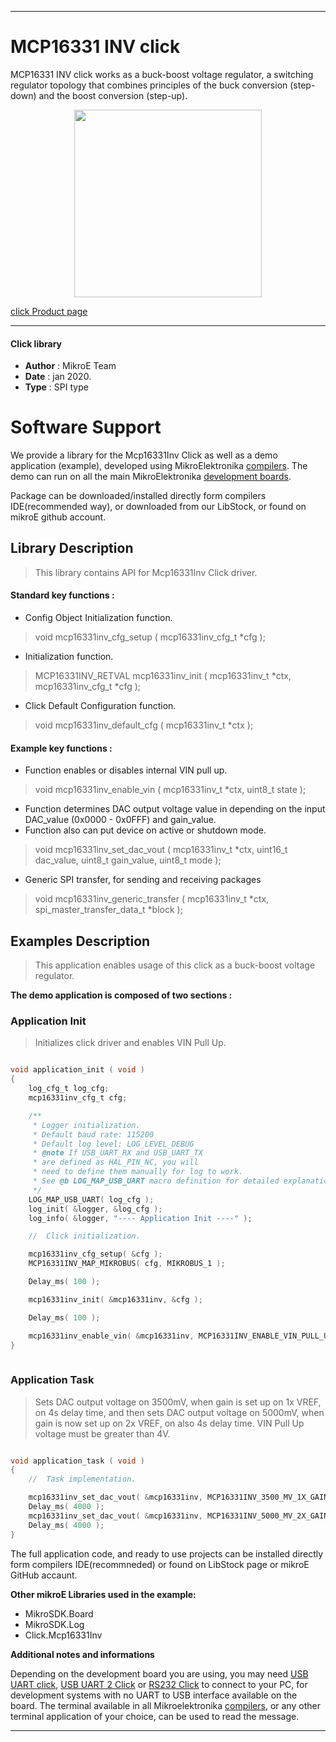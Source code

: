 
---
# MCP16331 INV click

MCP16331 INV click works as a buck-boost voltage regulator, a switching regulator topology that combines principles of the buck conversion (step-down) and the boost conversion (step-up).


<p align="center">
  <img src="https://download.mikroe.com/images/click_for_ide/mcp16331inv_click.png" height=300px>
</p>

[click Product page](https://www.mikroe.com/mcp16331-inv-click)

---


#### Click library 

- **Author**        : MikroE Team
- **Date**          : jan 2020.
- **Type**          : SPI type


# Software Support

We provide a library for the Mcp16331Inv Click 
as well as a demo application (example), developed using MikroElektronika 
[compilers](https://shop.mikroe.com/compilers). 
The demo can run on all the main MikroElektronika [development boards](https://shop.mikroe.com/development-boards).

Package can be downloaded/installed directly form compilers IDE(recommended way), or downloaded from our LibStock, or found on mikroE github account. 

## Library Description

> This library contains API for Mcp16331Inv Click driver.

#### Standard key functions :

- Config Object Initialization function.
> void mcp16331inv_cfg_setup ( mcp16331inv_cfg_t *cfg ); 
 
- Initialization function.
> MCP16331INV_RETVAL mcp16331inv_init ( mcp16331inv_t *ctx, mcp16331inv_cfg_t *cfg );

- Click Default Configuration function.
> void mcp16331inv_default_cfg ( mcp16331inv_t *ctx );


#### Example key functions :

- Function enables or disables internal VIN pull up.
> void mcp16331inv_enable_vin ( mcp16331inv_t *ctx, uint8_t state );
 
- Function determines DAC output voltage value in depending on the input DAC_value (0x0000 - 0x0FFF) and gain_value.
- Function also can put device on active or shutdown mode.
> void mcp16331inv_set_dac_vout ( mcp16331inv_t *ctx, uint16_t dac_value, uint8_t gain_value, uint8_t mode );

- Generic SPI transfer, for sending and receiving packages
> void mcp16331inv_generic_transfer ( mcp16331inv_t *ctx, spi_master_transfer_data_t *block );

## Examples Description

> This application enables usage of this click as a buck-boost voltage regulator.

**The demo application is composed of two sections :**

### Application Init 

> Initializes click driver and enables VIN Pull Up.

```c

void application_init ( void )
{
    log_cfg_t log_cfg;
    mcp16331inv_cfg_t cfg;

    /** 
     * Logger initialization.
     * Default baud rate: 115200
     * Default log level: LOG_LEVEL_DEBUG
     * @note If USB_UART_RX and USB_UART_TX 
     * are defined as HAL_PIN_NC, you will 
     * need to define them manually for log to work. 
     * See @b LOG_MAP_USB_UART macro definition for detailed explanation.
     */
    LOG_MAP_USB_UART( log_cfg );
    log_init( &logger, &log_cfg );
    log_info( &logger, "---- Application Init ----" );

    //  Click initialization.

    mcp16331inv_cfg_setup( &cfg );
    MCP16331INV_MAP_MIKROBUS( cfg, MIKROBUS_1 );

    Delay_ms( 100 );

    mcp16331inv_init( &mcp16331inv, &cfg );

    Delay_ms( 100 );

    mcp16331inv_enable_vin( &mcp16331inv, MCP16331INV_ENABLE_VIN_PULL_UP );
}
  
```

### Application Task

> Sets DAC output voltage on 3500mV, when gain is set up on 1x VREF,
> on 4s delay time, and then sets DAC output voltage on 5000mV, when gain is now set up on 2x VREF,
> on also 4s delay time. VIN Pull Up voltage must be greater than 4V. 

```c

void application_task ( void )
{
    //  Task implementation.

    mcp16331inv_set_dac_vout( &mcp16331inv, MCP16331INV_3500_MV_1X_GAIN, MCP16331INV_GAIN_1X_VREF, MCP16331INV_ACTIVE_MODE );
    Delay_ms( 4000 );
    mcp16331inv_set_dac_vout( &mcp16331inv, MCP16331INV_5000_MV_2X_GAIN, MCP16331INV_GAIN_2X_VREF, MCP16331INV_ACTIVE_MODE );
    Delay_ms( 4000 );
}

```

The full application code, and ready to use projects can be  installed directly form compilers IDE(recommneded) or found on LibStock page or mikroE GitHub accaunt.

**Other mikroE Libraries used in the example:** 

- MikroSDK.Board
- MikroSDK.Log
- Click.Mcp16331Inv

**Additional notes and informations**

Depending on the development board you are using, you may need 
[USB UART click](https://shop.mikroe.com/usb-uart-click), 
[USB UART 2 Click](https://shop.mikroe.com/usb-uart-2-click) or 
[RS232 Click](https://shop.mikroe.com/rs232-click) to connect to your PC, for 
development systems with no UART to USB interface available on the board. The 
terminal available in all Mikroelektronika 
[compilers](https://shop.mikroe.com/compilers), or any other terminal application 
of your choice, can be used to read the message.



---